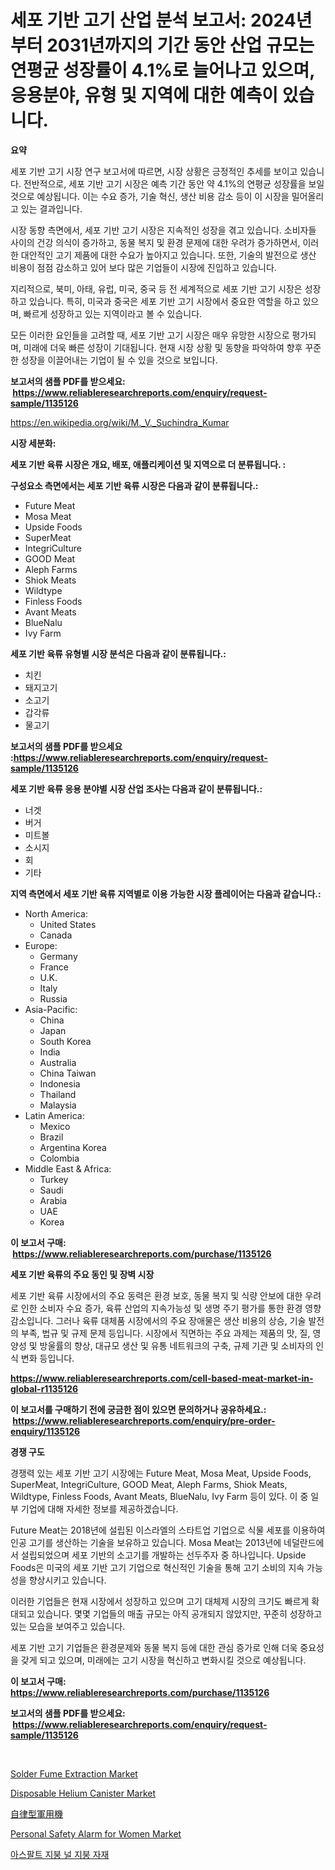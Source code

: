 <p><h1>세포 기반 고기 산업 분석 보고서: 2024년부터 2031년까지의 기간 동안 산업 규모는 연평균 성장률이 4.1%로 늘어나고 있으며, 응용분야, 유형 및 지역에 대한 예측이 있습니다.</h1></p><p><strong>요약</strong></p>
<p><p>세포 기반 고기 시장 연구 보고서에 따르면, 시장 상황은 긍정적인 추세를 보이고 있습니다. 전반적으로, 세포 기반 고기 시장은 예측 기간 동안 약 4.1%의 연평균 성장률을 보일 것으로 예상됩니다. 이는 수요 증가, 기술 혁신, 생산 비용 감소 등이 이 시장을 밀어올리고 있는 결과입니다.</p><p>시장 동향 측면에서, 세포 기반 고기 시장은 지속적인 성장을 겪고 있습니다. 소비자들 사이의 건강 의식이 증가하고, 동물 복지 및 환경 문제에 대한 우려가 증가하면서, 이러한 대안적인 고기 제품에 대한 수요가 높아지고 있습니다. 또한, 기술의 발전으로 생산 비용이 점점 감소하고 있어 보다 많은 기업들이 시장에 진입하고 있습니다.</p><p>지리적으로, 북미, 아태, 유럽, 미국, 중국 등 전 세계적으로 세포 기반 고기 시장은 성장하고 있습니다. 특히, 미국과 중국은 세포 기반 고기 시장에서 중요한 역할을 하고 있으며, 빠르게 성장하고 있는 지역이라고 볼 수 있습니다.</p><p>모든 이러한 요인들을 고려할 때, 세포 기반 고기 시장은 매우 유망한 시장으로 평가되며, 미래에 더욱 빠른 성장이 기대됩니다. 현재 시장 상황 및 동향을 파악하여 향후 꾸준한 성장을 이끌어내는 기업이 될 수 있을 것으로 보입니다.</p></p>
<p><strong>보고서의 샘플 PDF를 받으세요: &nbsp;<a href="https://www.reliableresearchreports.com/enquiry/request-sample/1135126">https://www.reliableresearchreports.com/enquiry/request-sample/1135126</a></strong></p>
<p><a href="https://en.wikipedia.org/wiki/M._V._Suchindra_Kumar">https://en.wikipedia.org/wiki/M._V._Suchindra_Kumar</a></p>
<p><strong>시장 세분화:</strong></p>
<p><strong> 세포 기반 육류 시장은 개요, 배포, 애플리케이션 및 지역으로 더 분류됩니다. :</strong></p>
<p><strong>구성요소 측면에서는 세포 기반 육류 시장은 다음과 같이 분류됩니다.:</strong></p>
<p><ul><li>Future Meat</li><li>Mosa Meat</li><li>Upside Foods</li><li>SuperMeat</li><li>IntegriCulture</li><li>GOOD Meat</li><li>Aleph Farms</li><li>Shiok Meats</li><li>Wildtype</li><li>Finless Foods</li><li>Avant Meats</li><li>BlueNalu</li><li>Ivy Farm</li></ul></p>
<p><strong> 세포 기반 육류 유형별 시장 분석은 다음과 같이 분류됩니다.:</strong></p>
<p><ul><li>치킨</li><li>돼지고기</li><li>소고기</li><li>갑각류</li><li>물고기</li></ul></p>
<p><strong>보고서의 샘플 PDF를 받으세요 :<a href="https://www.reliableresearchreports.com/enquiry/request-sample/1135126">https://www.reliableresearchreports.com/enquiry/request-sample/1135126</a></strong></p>
<p><strong> 세포 기반 육류 응용 분야별 시장 산업 조사는 다음과 같이 분류됩니다.:</strong></p>
<p><ul><li>너겟</li><li>버거</li><li>미트볼</li><li>소시지</li><li>회</li><li>기타</li></ul></p>
<p><strong>지역 측면에서 세포 기반 육류 지역별로 이용 가능한 시장 플레이어는 다음과 같습니다.:</strong></p>
<p><ul>
    <li>
        North America:
        <ul>
            <li>United States</li>
            <li>Canada</li>
        </ul>
    </li>
    <li>
        Europe:
        <ul>
            <li>Germany</li>
            <li>France</li>
            <li>U.K.</li>
            <li>Italy</li>
            <li>Russia</li>
        </ul>
    </li>
    <li>
        Asia-Pacific:
        <ul>
            <li>China</li>
            <li>Japan</li>
            <li>South Korea</li>
            <li>India</li>
            <li>Australia</li>
            <li>China Taiwan</li>
            <li>Indonesia</li>
            <li>Thailand</li>
            <li>Malaysia</li>
        </ul>
    </li>
    <li>
        Latin America:
        <ul>
            <li>Mexico</li>
            <li>Brazil</li>
            <li>Argentina Korea</li>
            <li>Colombia</li>
        </ul>
    </li>
    <li>
        Middle East & Africa:
        <ul>
            <li>Turkey</li>
            <li>Saudi</li>
            <li>Arabia</li>
            <li>UAE</li>
            <li>Korea</li>
        </ul>
    </li>
    </ul></p>
<p><strong>이 보고서 구매: &nbsp;<a href="https://www.reliableresearchreports.com/purchase/1135126">https://www.reliableresearchreports.com/purchase/1135126</a></strong></p>
<p><strong>세포 기반 육류의 주요 동인 및 장벽 시장</strong></p>
<p><p>세포 기반 육류 시장에서의 주요 동력은 환경 보호, 동물 복지 및 식량 안보에 대한 우려로 인한 소비자 수요 증가, 육류 산업의 지속가능성 및 생명 주기 평가를 통한 환경 영향 감소입니다. 그러나 육류 대체품 시장에서의 주요 장애물은 생산 비용의 상승, 기술 발전의 부족, 법규 및 규제 문제 등입니다. 시장에서 직면하는 주요 과제는 제품의 맛, 질, 영양성 및 방울률의 향상, 대규모 생산 및 유통 네트워크의 구축, 규제 기관 및 소비자의 인식 변화 등입니다.</p></p>
<p><strong><a href="https://www.reliableresearchreports.com/cell-based-meat-market-in-global-r1135126">https://www.reliableresearchreports.com/cell-based-meat-market-in-global-r1135126</a></strong></p>
<p><strong>이 보고서를 구매하기 전에 궁금한 점이 있으면 문의하거나 공유하세요.: &nbsp;<a href="https://www.reliableresearchreports.com/enquiry/pre-order-enquiry/1135126">https://www.reliableresearchreports.com/enquiry/pre-order-enquiry/1135126</a></strong></p>
<p><strong>경쟁 구도</strong></p>
<p><p>경쟁력 있는 세포 기반 고기 시장에는 Future Meat, Mosa Meat, Upside Foods, SuperMeat, IntegriCulture, GOOD Meat, Aleph Farms, Shiok Meats, Wildtype, Finless Foods, Avant Meats, BlueNalu, Ivy Farm 등이 있다. 이 중 일부 기업에 대해 자세한 정보를 제공하겠습니다.</p><p>Future Meat는 2018년에 설립된 이스라엘의 스타트업 기업으로 식물 세포를 이용하여 인공 고기를 생산하는 기술을 보유하고 있습니다. Mosa Meat는 2013년에 네덜란드에서 설립되었으며 세포 기반의 소고기를 개발하는 선두주자 중 하나입니다. Upside Foods은 미국의 세포 기반 고기 기업으로 혁신적인 기술을 통해 고기 소비의 지속 가능성을 향상시키고 있습니다.</p><p>이러한 기업들은 현재 시장에서 성장하고 있으며 고기 대체제 시장의 크기도 빠르게 확대되고 있습니다. 몇몇 기업들의 매출 규모는 아직 공개되지 않았지만, 꾸준히 성장하고 있는 모습을 보여주고 있습니다.</p><p>세포 기반 고기 기업들은 환경문제와 동물 복지 등에 대한 관심 증가로 인해 더욱 중요성을 갖게 되고 있으며, 미래에는 고기 시장을 혁신하고 변화시킬 것으로 예상됩니다.</p></p>
<p><strong>이 보고서 구매: &nbsp; <a href="https://www.reliableresearchreports.com/purchase/1135126">https://www.reliableresearchreports.com/purchase/1135126</a></strong></p>
<p><strong>보고서의 샘플 PDF를 받으세요: &nbsp;<a href="https://www.reliableresearchreports.com/enquiry/request-sample/1135126">https://www.reliableresearchreports.com/enquiry/request-sample/1135126</a></strong><strong></strong></p>
<p>&nbsp;</p>
<p><p><a href="https://issuu.com/reportprime-2/docs/solder-fume-extraction-market-size-2030.pptx">Solder Fume Extraction Market</a></p><p><a href="https://github.com/fiixsa/Market-Research-Report-List-3/blob/main/disposable-helium-canister-market.md">Disposable Helium Canister Market</a></p><p><a href="https://github.com/schmahlson/Market-Research-Report-List-2/blob/main/8819944145554.md">自律型軍用機</a></p><p><a href="https://github.com/cecuraprangm/Market-Research-Report-List-3/blob/main/personal-safety-alarm-for-women-market.md">Personal Safety Alarm for Women Market</a></p><p><a href="https://github.com/hzumrdvas204296/Market-Research-Report-List-2/blob/main/2275071153973.md">아스팔트 지붕 널 지붕 자재</a></p></p>